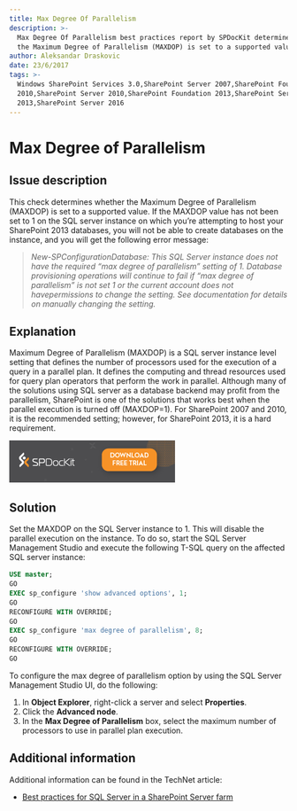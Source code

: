 ```yaml
---
title: Max Degree Of Parallelism
description: >-
  Max Degree Of Parallelism best practices report by SPDocKit determines whether
  the Maximum Degree of Parallelism (MAXDOP) is set to a supported value.
author: Aleksandar Draskovic
date: 23/6/2017
tags: >-
  Windows SharePoint Services 3.0,SharePoint Server 2007,SharePoint Foundation
  2010,SharePoint Server 2010,SharePoint Foundation 2013,SharePoint Server
  2013,SharePoint Server 2016
---
```


# Max Degree of Parallelism

## Issue description

This check determines whether the Maximum Degree of Parallelism \(MAXDOP\) is set to a supported value. If the MAXDOP value has not been set to 1 on the SQL server instance on which you’re attempting to host your SharePoint 2013 databases, you will not be able to create databases on the instance, and you will get the following error message:

> _New-SPConfigurationDatabase: This SQL Server instance does not have the required “max degree of parallelism” setting of 1._ _Database provisioning operations will continue to fail if “max degree of parallelism” is not set 1 or the current account does not havepermissions to change the setting. See documentation for details on manually changing the setting._

## Explanation

Maximum Degree of Parallelism \(MAXDOP\) is a SQL server instance level setting that defines the number of processors used for the execution of a query in a parallel plan. It defines the computing and thread resources used for query plan operators that perform the work in parallel. Although many of the solutions using SQL server as a database backend may profit from the parallelism, SharePoint is one of the solutions that works best when the parallel execution is turned off \(MAXDOP=1\). For SharePoint 2007 and 2010, it is the recommended setting; however, for SharePoint 2013, it is a hard requirement.

[![Download SPDocKit](../.gitbook/assets/spdockit_download.png)](http://bit.ly/2US0Zna)

## Solution

Set the MAXDOP on the SQL Server instance to 1. This will disable the parallel execution on the instance. To do so, start the SQL Server Management Studio and execute the following T-SQL query on the affected SQL server instance:

```sql
USE master; 
GO 
EXEC sp_configure 'show advanced options', 1; 
GO 
RECONFIGURE WITH OVERRIDE; 
GO 
EXEC sp_configure 'max degree of parallelism', 8; 
GO 
RECONFIGURE WITH OVERRIDE; 
GO
```

To configure the max degree of parallelism option by using the SQL Server Management Studio UI, do the following:

1. In **Object Explorer**, right-click a server and select **Properties**. 
2. Click the **Advanced node**. 
3. In the **Max Degree of Parallelism** box, select the maximum number of processors to use in parallel plan execution.

## Additional information

Additional information can be found in the TechNet article:

* [Best practices for SQL Server in a SharePoint Server farm](https://technet.microsoft.com/en-us/library/hh292622.aspx)


